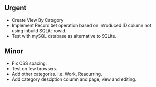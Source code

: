 
## Urgent
* Create View By Category
* Implement Record Set operation based on introduced ID column not using inbuild SQLite rowid.
* Test with mySQL database as alternative to SQLite.
## Minor
* Fix CSS spacing.
* Test on few browsers.
* Add other categories. i.e. Work, Reacurring.
* Add category desciption column and page, view and editing.

